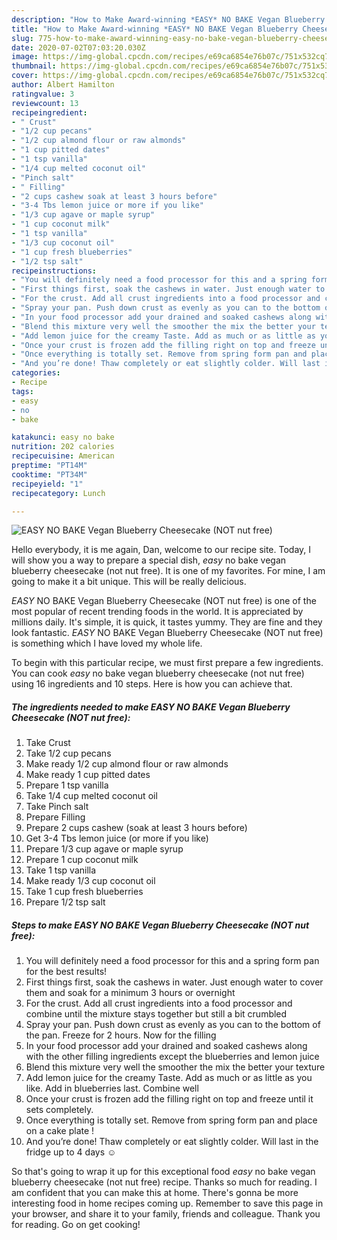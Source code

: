 ```yaml
---
description: "How to Make Award-winning *EASY* NO BAKE Vegan Blueberry Cheesecake (NOT nut free)"
title: "How to Make Award-winning *EASY* NO BAKE Vegan Blueberry Cheesecake (NOT nut free)"
slug: 775-how-to-make-award-winning-easy-no-bake-vegan-blueberry-cheesecake-not-nut-free
date: 2020-07-02T07:03:20.030Z
image: https://img-global.cpcdn.com/recipes/e69ca6854e76b07c/751x532cq70/easy-no-bake-vegan-blueberry-cheesecake-not-nut-free-recipe-main-photo.jpg
thumbnail: https://img-global.cpcdn.com/recipes/e69ca6854e76b07c/751x532cq70/easy-no-bake-vegan-blueberry-cheesecake-not-nut-free-recipe-main-photo.jpg
cover: https://img-global.cpcdn.com/recipes/e69ca6854e76b07c/751x532cq70/easy-no-bake-vegan-blueberry-cheesecake-not-nut-free-recipe-main-photo.jpg
author: Albert Hamilton
ratingvalue: 3
reviewcount: 13
recipeingredient:
- " Crust"
- "1/2 cup pecans"
- "1/2 cup almond flour or raw almonds"
- "1 cup pitted dates"
- "1 tsp vanilla"
- "1/4 cup melted coconut oil"
- "Pinch salt"
- " Filling"
- "2 cups cashew soak at least 3 hours before"
- "3-4 Tbs lemon juice or more if you like"
- "1/3 cup agave or maple syrup"
- "1 cup coconut milk"
- "1 tsp vanilla"
- "1/3 cup coconut oil"
- "1 cup fresh blueberries"
- "1/2 tsp salt"
recipeinstructions:
- "You will definitely need a food processor for this and a spring form pan for the best results!"
- "First things first, soak the cashews in water. Just enough water to cover them and soak for a minimum 3 hours or overnight"
- "For the crust. Add all crust ingredients into a food processor and combine until the mixture stays together but still a bit crumbled"
- "Spray your pan. Push down crust as evenly as you can to the bottom of the pan. Freeze for 2 hours. Now for the filling"
- "In your food processor add your drained and soaked cashews along with the other filling ingredients except the blueberries and lemon juice"
- "Blend this mixture very well the smoother the mix the better your texture"
- "Add lemon juice for the creamy Taste. Add as much or as little as you like. Add in blueberries last. Combine well"
- "Once your crust is frozen add the filling right on top and freeze until it sets completely."
- "Once everything is totally set. Remove from spring form pan and place on a cake plate !"
- "And you’re done! Thaw completely or eat slightly colder. Will last in the fridge up to 4 days ☺️"
categories:
- Recipe
tags:
- easy
- no
- bake

katakunci: easy no bake 
nutrition: 202 calories
recipecuisine: American
preptime: "PT14M"
cooktime: "PT34M"
recipeyield: "1"
recipecategory: Lunch

---
```



![*EASY* NO BAKE Vegan Blueberry Cheesecake (NOT nut free)](https://img-global.cpcdn.com/recipes/e69ca6854e76b07c/751x532cq70/easy-no-bake-vegan-blueberry-cheesecake-not-nut-free-recipe-main-photo.jpg)

Hello everybody, it is me again, Dan, welcome to our recipe site. Today, I will show you a way to prepare a special dish, *easy* no bake vegan blueberry cheesecake (not nut free). It is one of my favorites. For mine, I am going to make it a bit unique. This will be really delicious.



*EASY* NO BAKE Vegan Blueberry Cheesecake (NOT nut free) is one of the most popular of recent trending foods in the world. It is appreciated by millions daily. It's simple, it is quick, it tastes yummy. They are fine and they look fantastic. *EASY* NO BAKE Vegan Blueberry Cheesecake (NOT nut free) is something which I have loved my whole life.


To begin with this particular recipe, we must first prepare a few ingredients. You can cook *easy* no bake vegan blueberry cheesecake (not nut free) using 16 ingredients and 10 steps. Here is how you can achieve that.

<!--inarticleads1-->

##### The ingredients needed to make *EASY* NO BAKE Vegan Blueberry Cheesecake (NOT nut free):

1. Take  Crust
1. Take 1/2 cup pecans
1. Make ready 1/2 cup almond flour or raw almonds
1. Make ready 1 cup pitted dates
1. Prepare 1 tsp vanilla
1. Take 1/4 cup melted coconut oil
1. Take Pinch salt
1. Prepare  Filling
1. Prepare 2 cups cashew (soak at least 3 hours before)
1. Get 3-4 Tbs lemon juice (or more if you like)
1. Prepare 1/3 cup agave or maple syrup
1. Prepare 1 cup coconut milk
1. Take 1 tsp vanilla
1. Make ready 1/3 cup coconut oil
1. Take 1 cup fresh blueberries
1. Prepare 1/2 tsp salt




<!--inarticleads2-->

##### Steps to make *EASY* NO BAKE Vegan Blueberry Cheesecake (NOT nut free):

1. You will definitely need a food processor for this and a spring form pan for the best results!
1. First things first, soak the cashews in water. Just enough water to cover them and soak for a minimum 3 hours or overnight
1. For the crust. Add all crust ingredients into a food processor and combine until the mixture stays together but still a bit crumbled
1. Spray your pan. Push down crust as evenly as you can to the bottom of the pan. Freeze for 2 hours. Now for the filling
1. In your food processor add your drained and soaked cashews along with the other filling ingredients except the blueberries and lemon juice
1. Blend this mixture very well the smoother the mix the better your texture
1. Add lemon juice for the creamy Taste. Add as much or as little as you like. Add in blueberries last. Combine well
1. Once your crust is frozen add the filling right on top and freeze until it sets completely.
1. Once everything is totally set. Remove from spring form pan and place on a cake plate !
1. And you’re done! Thaw completely or eat slightly colder. Will last in the fridge up to 4 days ☺️




So that's going to wrap it up for this exceptional food *easy* no bake vegan blueberry cheesecake (not nut free) recipe. Thanks so much for reading. I am confident that you can make this at home. There's gonna be more interesting food in home recipes coming up. Remember to save this page in your browser, and share it to your family, friends and colleague. Thank you for reading. Go on get cooking!
